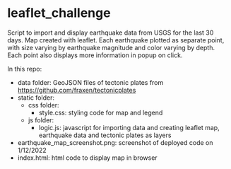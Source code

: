 # leaflet_challenge

Script to import and display earthquake data from USGS for the last 30 days. Map created with leaflet. Each earthquake plotted as separate point, with size varying by earthquake magnitude and color varying by depth. Each point also displays more information in popup on click. 

In this repo: 
* data folder: GeoJSON files of tectonic plates from https://github.com/fraxen/tectonicplates
* static folder:
    * css folder:
        * style.css: styling code for map and legend
    * js folder:
        * logic.js: javascript for importing data and creating leaflet map, earthquake data and tectonic plates as layers
* earthquake_map_screenshot.png: screenshot of deployed code on 1/12/2022
* index.html: html code to display map in browser
